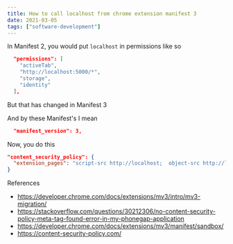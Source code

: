 ```yaml
---
title: How to call localhost from chrome extension manifest 3
date: 2021-03-05
tags: ["software-development"]
---
```


In Manifest 2, you would put `localhost` in permissions like so

```json
  "permissions": [
    "activeTab",
    "http://localhost:5000/*",
    "storage",
    "identity"
  ],
```

But that has changed in Manifest 3

And by these Manifest's I mean

```json
  "manifest_version": 3,
```

Now, you do this

```json
"content_security_policy": {
  "extension_pages": "script-src http://localhost;  object-src http://localhost;"
}
```

References

- https://developer.chrome.com/docs/extensions/mv3/intro/mv3-migration/
- https://stackoverflow.com/questions/30212306/no-content-security-policy-meta-tag-found-error-in-my-phonegap-application
- https://developer.chrome.com/docs/extensions/mv3/manifest/sandbox/
- https://content-security-policy.com/
